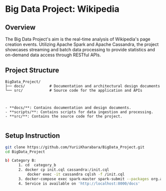 
# Big Data Project: Wikipedia

## Overview

The Big Data Project's  aim is the real-time analysis of Wikipedia's page creation events. 
Utilizing Apache Spark and Apache Cassandra, the project showcases streaming and batch data processing to provide statistics and on-demand data access through RESTful APIs.

## Project Structure

```plaintext
BigData_Project/
├── docs/           # Documentation and architectural design documents
└── src/            # Source code for the application and APIs



- **docs/**: Contains documentation and design documents.
- **scripts/**: Contains scripts for data ingestion and processing.
- **src/**: Contains the source code for the project.


```

## Setup Instruction

```bash
git clone https://github.com/YuriiKharabara/BigData_Project.git
cd BigData_Project

b) Category B:
      1. cd  category_b
      2. docker cp init.cql cassandra:/init.cql
          docker exec -it cassandra cqlsh -f /init.cql
      3. docker-compose exec spark-master spark-submit --packages org.apache.spark:spark-sql-kafka-0-10_2.12:3.5.1,com.datastax.spark:spark-cassandra-connector_2.12:3.0.0 load.py
      4. Service is available on 'http://localhost:8000/docs'

```


